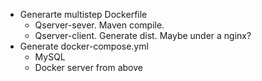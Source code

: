 * Generarte multistep Dockerfile
	* Qserver-sever. Maven compile. 
	* Qserver-client. Generate dist. Maybe under a nginx?
* Generate docker-compose.yml
	* MySQL
	* Docker server from above
